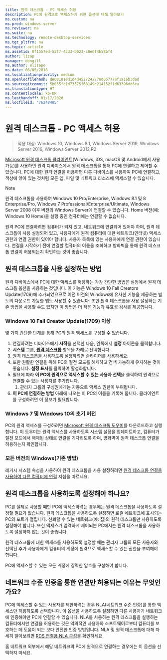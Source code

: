 ```yaml
---
title: 원격 데스크톱 - PC 액세스 허용
description: PC에 원격으로 액세스하기 위한 옵션에 대해 알아보기
ms.custom: na
ms.prod: windows-server
ms.reviewer: na
ms.suite: na
ms.technology: remote-desktop-services
ms.tgt_pltfrm: na
ms.topic: article
ms.assetid: 0f1557ed-53f7-4333-b023-c8e0f4b58bf4
author: lizap
manager: dongill
ms.author: elizapo
ms.date: 06/05/2018
ms.localizationpriority: medium
ms.openlocfilehash: de08101ed1d4d4527242778d657778f1a16b3dad
ms.sourcegitcommit: 5b055fc1d73375f68149c214152f1d63396dd6ca
ms.translationtype: HT
ms.contentlocale: ko-KR
ms.lasthandoff: 01/17/2020
ms.locfileid: "76248405"
---
```

# <a name="remote-desktop---allow-access-to-your-pc"></a>원격 데스크톱 - PC 액세스 허용

>적용 대상: Windows 10, Windows 8.1, Windows Server 2019, Windows Server 2016, Windows Server 2012 R2

[Microsoft 원격 데스크톱 클라이언트](remote-desktop-clients.md)(Windows, iOS, macOS 맟 Android에서 사용 가능)를 사용하면 원격 디바이스에서 원격 데스크톱을 통해 PC에 연결하고 제어할 수 있습니다. PC에 대한 원격 연결을 허용하면 다른 디바이스를 사용하여 PC에 연결하고, 책상에 앉아 있는 것처럼 모든 앱, 파일 및 네트워크 리소스에 액세스할 수 있습니다.  

> [!NOTE]
> 원격 데스크톱을 사용하여 Windows 10 Pro/Enterprise, Windows 8.1 및 8 Enterprise/Pro, Windows 7 Professional/Enterprise/Ultimate, Windows Server 2008 이후 버전의 Windows Server에 연결할 수 있습니다. Home 버전(예: Windows 10 Home)을 실행 중인 컴퓨터에는 연결할 수 없습니다. 

원격 PC에 연결하려면 컴퓨터가 켜져 있고, 네트워크에 연결되어 있어야 하며, 원격 데스크톱이 사용 설정되어 있고, 사용자에게 원격 컴퓨터에 대한 네트워크(인터넷) 액세스 권한과 연결 권한이 있어야 합니다. 사용자 목록에 있는 사용자에게 연결 권한이 있습니다. 연결을 시작하기 전에 연결할 컴퓨터의 이름을 조회하고 방화벽을 통해 원격 데스크톱 연결이 허용되는지 확인하는 것이 좋습니다.

## <a name="how-to-enable-remote-desktop"></a>원격 데스크톱을 사용 설정하는 방법

원격 디바이스에서 PC에 대한 액세스를 허용하는 가장 간단한 방법은 설정에서 원격 데스크톱 옵션을 사용하는 것입니다. 이 기능은 Windows 10 Fall Creators Update(1709)에 추가되었으므로 이전 버전의 Windows에 유사한 기능을 제공하는 별도의 다운로드 가능한 앱도 사용할 수 있습니다. 또한 원격 데스크톱을 사용 설정하는 기존 방법을 사용할 수도 있지만 이 방법은 더 적은 기능과 유효성 검사를 제공합니다.

### <a name="windows-10-fall-creator-update-1709-or-later"></a>Windows 10 Fall Creator Update(1709) 이상

몇 가지 간단한 단계를 통해 PC의 원격 액세스를 구성할 수 있습니다.
1. 연결하려는 디바이스에서 **시작**을 선택한 다음, 왼쪽에서 **설정** 아이콘을 클릭합니다.
2. **시스템** 그룹, [**원격 데스크톱**](ms-settings:remotedesktop) 항목을 차례로 선택합니다.
3. 원격 데스크톱을 사용하도록 설정하려면 슬라이더를 사용하세요.
4. 또한 원활한 연결을 위해 PC의 절전 모드를 해제하고 검색 가능하게 유지하는 것이 좋습니다. **설정 표시**를 클릭하여 활성화합니다.
5. 필요에 따라 **이 PC에 원격으로 액세스할 수 있는 사용자 선택**을 클릭하여 원격으로 연결할 수 있는 사용자를 추가합니다.
   1. 관리자 그룹의 구성원에게는 자동으로 액세스 권한이 부여됩니다.
6. **이 PC에 연결하는 방법** 아래에 나오는 이 PC의 이름을 기록해 둡니다. 클라이언트를 구성하려면 이 정보가 필요합니다.

### <a name="windows-7-and-early-version-of-windows-10"></a>Windows 7 및 Windows 10의 초기 버전

PC의 원격 액세스를 구성하려면 [Microsoft 원격 데스크톱 도우미](https://www.microsoft.com/download/details.aspx?id=50042)를 다운로드하고 실행합니다. 이 도우미는 원격 액세스를 사용하도록 시스템 설정을 업데이트하고, 컴퓨터가 절전 모드에서 해제된 상태로 연결을 기다리도록 하며, 방화벽이 원격 데스크톱 연결을 허용하는지 확인합니다. 

### <a name="all-versions-of-windows-legacy-method"></a>모든 버전의 Windows(기존 방법)

레거시 시스템 속성을 사용하여 원격 데스크톱을 사용 설정하려면 [원격 데스크톱 연결을 사용하여 다른 컴퓨터에 연결](https://windows.microsoft.com/windows/remote-desktop-connection-faq) 지침을 따르세요.

## <a name="should-i-enable-remote-desktop"></a>원격 데스크톱을 사용하도록 설정해야 하나요?

PC를 실제로 사용할 때만 PC에 액세스하려는 경우에는 원격 데스크톱을 사용하도록 설정할 필요가 없습니다. 원격 데스크톱을 사용하도록 설정하면 로컬 네트워크에 표시되는 PC의 포트가 열립니다. 신뢰할 수 있는 네트워크(예: 집)의 원격 데스크톱만 사용하도록 설정해야 합니다. 또한 액세스가 엄격하게 제어되는 PC에서는 원격 데스크톱을 사용하도록 설정하지 않는 것이 좋습니다.

원격 데스크톱에 대한 액세스를 사용하도록 설정할 때는 관리자 그룹의 모든 사용자와 선택된 추가 사용자에게 컴퓨터의 계정에 원격으로 액세스할 수 있는 권한을 부여해야 합니다.

PC에 액세스할 수 있는 모든 계정에 강력한 암호를 구성해야 합니다.

## <a name="why-allow-connections-only-with-network-level-authentication"></a>네트워크 수준 인증을 통한 연결만 허용되는 이유는 무엇인가요? 

PC에 액세스할 수 있는 사용자를 제한하려는 경우 NLA(네트워크 수준 인증)를 통한 액세스만 허용하도록 선택합니다. 이 옵션을 사용하도록 설정하면 다른 사용자가 네트워크에 인증해야만 PC에 연결할 수 있습니다. NLA를 사용하는 원격 데스크톱을 실행하는 컴퓨터에서만 연결을 허용하는 것은 악의적인 사용자와 소프트웨어로부터 컴퓨터를 보호하는 데 도움이 되는 보다 안전한 인증 방법입니다. NLA 및 원격 데스크톱에 대해 자세히 알아보려면 [RDS 연결용 NLA 구성](https://technet.microsoft.com/library/cc732713(v=ws.11).aspx)을 확인하세요.

홈 네트워크 외부에서 해당 네트워크의 PC에 원격으로 연결하는 경우에는 이 옵션을 선택하지 마세요.
